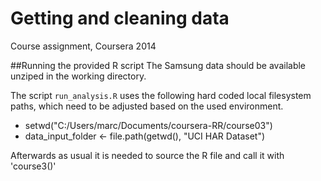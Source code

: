 # Getting and cleaning data 
Course assignment, Coursera 2014 


##Running the provided R script
The Samsung data should be available unziped in the working directory.

The script `run_analysis.R` uses the following hard coded local filesystem paths, which need to be adjusted based on the used environment.

* setwd("C:/Users/marc/Documents/coursera-RR/course03")
*  data_input_folder <- file.path(getwd(), "UCI HAR Dataset")

Afterwards as usual it is needed to source the R file and call it with 'course3()'
